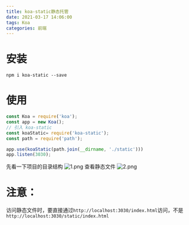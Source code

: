 ```yaml
---
title: koa-static静态托管
date: 2021-03-17 14:06:00
tags: Koa
categories: 前端
---
```

<script type="text/javascript" src="/js/bai.js"></script>

# 安装
```
npm i koa-static --save
```
# 使用
```js
const Koa = require('koa');
const app = new Koa();
// 引入 koa-static
const koaStatic= require('koa-static');
const path = require('path');

app.use(koaStatic(path.join(__dirname, './static')))
app.listen(3030);
```
<!-- more -->
先看一下项目的目录结构
![1.png](/koa-static静态托管/1.png)
查看静态文件
![2.png](/koa-static静态托管/2.png)

# 注意：
访问静态文件时，要直接通过`http://localhost:3030/index.html`访问，不是`http://localhost:3030/static/index.html`